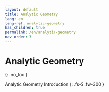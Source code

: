 ```yaml
---
layout: default
title: Analytic Geometry
lang: en
lang-ref: analytic-geometry
has_children: true
permalink: /en/analytic-geometry
nav_order: 3
---
```


# Analytic Geometry
{: .no_toc }


Analytic Geometry Introduction
{: .fs-5 .fw-300 }